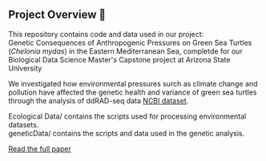 ## Project Overview 🐢
This repository contains code and data used in our project:  
Genetic Consequences of Anthropogenic Pressures on Green Sea Turtles (*Chelonia mydas*) in the Eastern Mediterranean Sea, completde for our Biological Data Science Master's Capstone project at Arizona State University

We investigated how environmental pressures surch as climate change and pollution have affected the genetic health and variance of green sea turtles through the analysis of ddRAD-seq data [NCBI dataset](https://www.ncbi.nlm.nih.gov/bioproject/1145648).

Ecological Data/ contains the scripts used for processing environmental datasets.  
geneticData/ contains the scripts and data used in the genetic analysis.

[Read the full paper](./docs/group1_finalReport.pdf)
